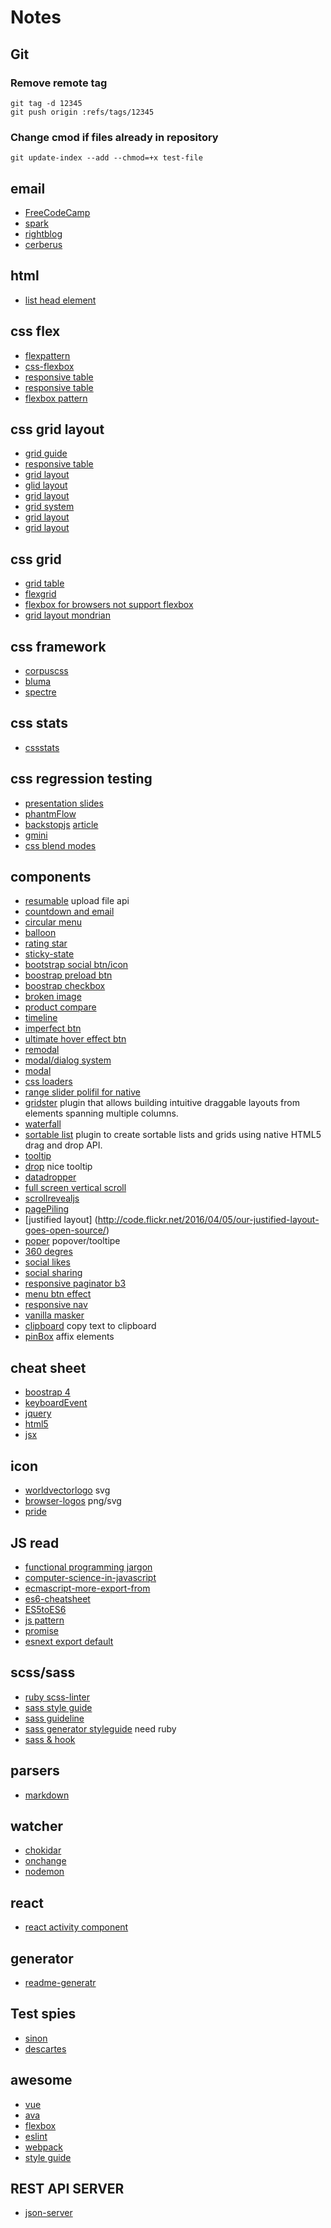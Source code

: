 # Notes

## Git

### Remove remote tag
```console
git tag -d 12345
git push origin :refs/tags/12345
```

### Change cmod if files already in repository
```console
git update-index --add --chmod=+x test-file
```

## email
- [FreeCodeCamp](https://medium.freecodecamp.com/the-fab-four-technique-to-create-responsive-emails-without-media-queries-baf11fdfa848#.lrdf9zegi)
- [spark](https://spark.ru/startup/pechkin-mail/blog/13313/vyorstka-pisem-60-poleznih-resursov-rukovodstv-i-issledovanij)
- [rightblog](http://rightblog.ru/2953)
- [cerberus](http://tedgoas.github.io/Cerberus/)

## html
- [list head element](https://github.com/joshbuchea/HEAD)

## css flex
- [flexpattern](http://www.flexboxpatterns.com/home)
- [css-flexbox](http://premium.wpmudev.org/blog/css-flexbox/)
- [responsive table](https://css-tricks.com/accessible-simple-responsive-tables/)
- [responsive table](http://dbushell.com/2016/03/04/css-only-responsive-tables/)
- [flexbox pattern](http://www.flexboxpatterns.com/home)

## css grid layout
- [grid guide](https://css-tricks.com/snippets/css/complete-guide-grid/)
- [responsive table](https://www.rachelandrew.co.uk/archives/2016/03/02/a-grid-solution-for-the-responsive-tables-problem/)
- [grid layout](https://www.rachelandrew.co.uk/archives/2016/03/16/css-exclusions-and-grid-layout/)
- [glid layout](http://css-live.ru/articles/podrobno-o-razmeshhenii-elementov-v-grid-raskladke-css-grid-layout.html)
- [grid layout](http://css-live.ru/articles/mysli-vslux-o-podsetkax-v-css-grid-layout.html)
- [grid system](http://pintsize.io/)
- [grid layout](http://bitsofco.de/holy-grail-layout-css-grid/)
- [grid layout](http://chris.house/blog/a-complete-guide-css-grid-layout/)

## css grid
- [grid table](http://mdo.github.io/table-grid/)
- [flexgrid](http://flexboxgrid.com/)
- [flexbox for browsers not support flexbox](http://kyusuf.com/post/almost-complete-guide-to-flexbox-without-flexbox)
- [grid layout mondrian](http://labs.jensimmons.com/#mondrian)

## css framework
- [corpuscss](http://corpuscss.com/)
- [bluma](http://bulma.io/)
- [spectre](http://picturepan2.github.io/spectre/)

## css stats
- [cssstats](https://github.com/cssstats/cssstats)

## css regression testing
- [presentation slides](http://pres.suevalov.com/css-regression-testing/)
- [phantmFlow](https://github.com/Huddle/PhantomFlow)
- [backstopjs](https://github.com/garris/BackstopJS) [article](https://css-tricks.com/automating-css-regression-testing/)
- [gmini](https://github.com/gemini-testing/gemini)
- [css blend modes](https://css-tricks.com/visual-regression-testing-css-blend-modes/)

## components
- [resumable](http://www.resumablejs.com/) upload file api
- [countdown and email](http://stylecampaign.com/blog/2016/04/building-a-dynamic-svg-timer/)
- [circular menu](http://www.cssplay.co.uk/menus/cssplay-bezier-curve-bounce-menu.html)
- [balloon](http://kazzkiq.github.io/balloon.css/)
- [rating star](http://auxiliary.github.io/rater/)
- [sticky-state](https://github.com/soenkekluth/sticky-state)
- [bootstrap social btn/icon](https://lipis.github.io/bootstrap-social/)
- [boostrap preload btn](http://msurguy.github.io/ladda-bootstrap/)
- [boostrap checkbox](https://vsn4ik.github.io/bootstrap-checkbox/)
- [broken image](http://bitsofco.de/styling-broken-images/)
- [product compare](https://codyhouse.co/gem/products-comparison-table/)
- [timeline](https://codyhouse.co/gem/horizontal-timeline/)
- [imperfect btn](http://codepen.io/tmrDevelops/pen/VeRvKX)
- [ultimate hover effect btn](http://usingcss3.com/ultimate-use-of-css3-for-button-hover/)
- [remodal](http://vodkabears.github.io/remodal/)
- [modal/dialog system](http://rubaxa.github.io/Ply/)
- [modal](http://dixso.github.io/custombox/)
- [css loaders](http://projects.lukehaas.me/css-loaders/)
- [range slider polifil for native](https://github.com/Stryzhevskyi/rangeSlider)
- [gridster](http://gridster.net/) plugin that allows building intuitive draggable layouts from elements spanning multiple columns.
- [waterfall](http://raphamorim.com/waterfall.js/)
- [sortable list](https://github.com/voidberg/html5sortable) plugin to create sortable lists and grids using native HTML5 drag and drop API.
- [tooltip](http://kushagragour.in/lab/hint/)
- [drop](https://github.com/HubSpot/drop/) nice tooltip
- [datadropper](https://github.com/felicegattuso/datedropper)
- [full screen vertical scroll](https://github.com/lukesnowden/FSVS)
- [scrollrevealjs](https://scrollrevealjs.org/)
- [pagePiling](https://github.com/alvarotrigo/pagePiling.js)
- [justified layout] (http://code.flickr.net/2016/04/05/our-justified-layout-goes-open-source/)
- [poper](https://popper.js.org/) popover/tooltipe
- [360 degres](https://codyhouse.co/gem/360-degrees-product-viewer/)
- [social likes](https://github.com/sapegin/social-likes-next/releases/tag/1.0.0)
- [social sharing](http://js-socials.com/)
- [responsive paginator b3](http://auxiliary.github.io/rpage/)
- [menu btn effect](http://tympanus.net/Development/LineMenuStyles/)
- [responsive nav](https://github.com/VPenkov/okayNav)
- [vanilla masker](https://github.com/BankFacil/vanilla-masker)
- [clipboard](https://clipboardjs.com/) copy text to clipboard
- [pinBox](https://github.com/NeZaMy/jquery.pinBox) affix elements

## cheat sheet
- [boostrap 4](http://hackerthemes.com/bootstrap-cheatsheet/)
- [keyboardEvent](https://docs.google.com/spreadsheets/d/1nIxSQf6auu0zXwP8l0IPrraYPoyfi9aEplExJGDk-o8/htmlview)
- [jquery](https://oscarotero.com/jquery/)
- [html5](http://www.hostingreviewbox.com/wp-content/uploads/2016/02/html5-cheat-sheet-1.png)
- [jsx](http://jamesknelson.com/wp-content/uploads/2016/05/jsx-cheatsheet.pdf)

## icon
- [worldvectorlogo](https://worldvectorlogo.com/) svg
- [browser-logos](https://github.com/alrra/browser-logos) png/svg
- [pride](https://github.com/thejameskyle/pride)

## JS read
- [functional programming jargon](https://github.com/hemanth/functional-programming-jargon)
- [computer-science-in-javascript](https://github.com/nzakas/computer-science-in-javascript)
- [ecmascript-more-export-from](https://github.com/leebyron/ecmascript-more-export-from)
- [es6-cheatsheet](https://github.com/DrkSephy/es6-cheatsheet)
- [ES5toES6](https://github.com/mohebifar/lebab)
- [js pattern](https://github.com/shichuan/javascript-patterns)
- [promise](https://github.com/mattdesl/promise-cookbook#throw-and-implicit-catch)
- [esnext export default](http://stackoverflow.com/questions/32229947/is-there-any-one-line-analog-in-es6-for-es5-module-exports-require-inner-j)

## scss/sass
- [ruby scss-linter](https://github.com/brigade/scss-lint)
- [sass style guide](https://github.com/bigcommerce/sass-style-guide)
- [sass guideline](https://sass-guidelin.es/ru/)
- [sass generator styleguide](https://trulia.github.io/hologram/) need ruby
- [sass & hook](https://css-tricks.com/the-sass-ampersand/)

## parsers
- [markdown](https://github.com/jonschlinkert/remarkable)

## watcher
- [chokidar](https://github.com/paulmillr/chokidar)
- [onchange](https://github.com/Qard/onchange)
- [nodemon](https://github.com/remy/nodemon)

## react
- [react activity component](http://lukevella.com/react-activity/)

## generator
- [readme-generatr](https://github.com/jonschlinkert/readme-generator)

## Test spies
- [sinon](https://github.com/sinonjs/sinon)
- [descartes](https://github.com/mariusGundersen/descartes)

## awesome
- [vue](https://github.com/vuejs/awesome-vue)
- [ava](https://github.com/sindresorhus/awesome-ava)
- [flexbox](https://github.com/afonsopacifer/awesome-flexbox)
- [eslint](https://github.com/dustinspecker/awesome-eslint)
- [webpack](https://github.com/ruanyf/webpack-demos)
- [style guide](https://github.com/kciter/awesome-style-guide)

## REST API SERVER
- [json-server](https://github.com/typicode/json-server)
